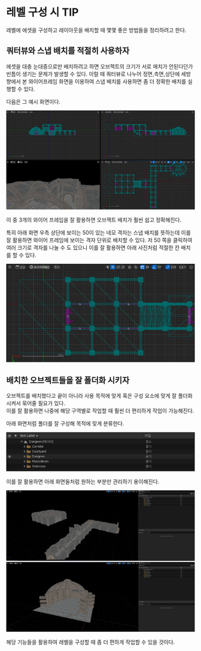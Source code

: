 # 레벨 구성 시 TIP

레벨에 에셋을 구성하고 레이아웃을 배치할 때 몇몇 좋은 방법들을 정리하려고 한다.

## 쿼터뷰와 스냅 배치를 적절히 사용하자

에셋을 대충 눈대중으로만 배치하려고 하면 오브젝트의 크기가 서로 매치가 안된다던가 빈틈이 생기는 문제가 발생할 수 있다. 이럴 때 쿼터뷰로 나누어 정면,측면,상단에 세방향에서 본 와이어프레임 화면을 이용하여 스냅 배치를 사용하면 좀 더 정확한 배치를 실행할 수 있다.

다음은 그 예시 화면이다.

![1](/Assets/Images/Unreal/이론/레벨%20구성%20시%20TIP/1.png)

이 중 3개의 와이어 프레임을 잘 활용하면 오브젝트 배치가 훨씬 쉽고 정확해진다.

특히 아래 화면 우측 상단에 보이는 50이 있는 네모 격자는 스냅 배치를 뜻하는데 이를 잘 활용하면 와이어 프레임에 보이는 격자 단위로 배치할 수 있다. 저 50 쪽을 클릭하여 여러 크기로 격자를 나눌 수 도 있으니 이를 잘 활용하면 아래 사진처럼 적절한 칸 배치를 할 수 있다.

![1](/Assets/Images/Unreal/이론/레벨%20구성%20시%20TIP/2.png)

## 배치한 오브젝트들을 잘 폴더화 시키자

오브젝트를 배치했다고 끝이 아니라 사용 목적에 맞게 혹은 구성 요소에 맞게 잘 폴더화 시켜서 묶어줄 필요가 있다. <br>
이를 잘 활용하면 나중에 해당 구역별로 작업할 때 훨씬 더 편리하게 작업이 가능해진다.

아래 화면처럼 폴더를 잘 구성해 목적에 맞게 분류한다.

![1](/Assets/Images/Unreal/이론/레벨%20구성%20시%20TIP/3.png)

이를 잘 활용하면 아래 화면들처럼 원하는 부분만 관리하기 용이해진다.

![1](/Assets/Images/Unreal/이론/레벨%20구성%20시%20TIP/4.png)
![1](/Assets/Images/Unreal/이론/레벨%20구성%20시%20TIP/5.png)

해당 기능들을 활용하여 레벨을 구성할 때 좀 더 편하게 작업할 수 있을 것이다.
